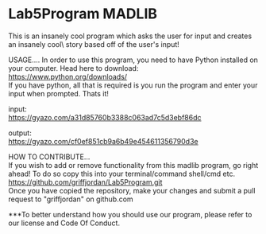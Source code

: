 # Lab5Program MADLIB
This is an insanely cool program which asks the user for input and creates an insanely cool\ story based off of the user's input!

USAGE....
In order to use this program, you need to have Python installed on your computer. Head here to download: https://www.python.org/downloads/  
If you have python, all that is required is you run the program and enter your input when prompted. Thats it!  
  
input:  
https://gyazo.com/a31d85760b3388c063ad7c5d3ebf86dc  
  
output:  
https://gyazo.com/cf0ef851cb9a6b49e454611356790d3e  
  
  
HOW TO CONTRIBUTE...  
If you wish to add or remove functionality from this madlib program, go right ahead! To do so copy this into your terminal/command shell/cmd etc.  
https://github.com/griffjordan/Lab5Program.git  
Once you have copied the repository, make your changes and submit a pull request to "griffjordan" on github.com  
  
  
***To better understand how you should use our program, please refer to our license and Code Of Conduct.  
